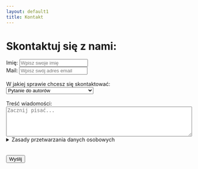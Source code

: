 ```yaml
---
layout: default1
title: Kontakt
---
```

# Skontaktuj się z nami:
<form action="/submit-form" method="post" class="-mt-8 bg-white shadow-sm max-w-[800px] sm:w-full p-6">
<div class="p-4">
    <!-- Pole tekstowe -->
    <label for="imie">Imię:</label>
    <input class="bg-greyBase shadow-inner shadow-amber-950 w-3/5 p-4 rounded-lg" type="text" id="imie" name="imie" placeholder="Wpisz swoje imię" required>
    <br>
    <label for="mail">Mail:</label>
    <input class="bg-greyBase shadow-inner shadow-amber-950 w-3/5 p-4 rounded-lg" type="text" id="mail" name="mail" placeholder="Wpisz swój adres email" required>
    <br><br>
    <!-- Pole wyboru z optgroup -->
    <label for="temat">W jakiej sprawie chcesz się skontaktować:</label>
    <select class="bg-greyBase shadow-inner shadow-amber-950 w-3/5 p-4 rounded-lg" id="temat" name="temat" required>
            <optgroup label="Pochwały">
                <option value="pytanie">Pytanie do autorów</option>
                <option value="wspolpraca">Współpraca</option>
                <option value="zespol">Dołącz do zespołu</option>
        </optgroup>
        <optgroup label="Skargi">
            <option value="blad">Zgłoś błąd na stronie</option>
            <option value="rodo">Zgłoś naruszenie praw autorskich</option>
        </optgroup>
        <option value="inne">Inne</option>
    </select>
    <br><br>
    <label for="tresc">Treść wiadomości:</label><br>
    <textarea class="bg-greyBase shadow-inner shadow-amber-950 w-full p-4 rounded-lg" id="tresc" name="tresc" rows="5" cols="60" placeholder="Zacznij pisać..." required></textarea>
    <br>
    <!-- Rozwijane zasady przetwarzania danych -->
        <details>
            <summary class="text-greyBaseDark">Zasady przetwarzania danych osobowych</summary>
            <p class="bg-greyBase rounded-lg">
                Administratorem Twoich danych osobowych jest firma XYZ. Dane są przetwarzane w celu realizacji zgłoszenia oraz w celach statystycznych. 
                Masz prawo dostępu do swoich danych, ich poprawiania, usunięcia lub ograniczenia przetwarzania. Więcej informacji znajdziesz w naszej 
                <a href="/polityka-prywatnosci">Polityce Prywatności</a>.
            </p>
        </details>
        <br>
    <br>
    <!-- Przycisk -->
    <button type="submit"
        class="max-w-[200px] max-h-[150px] px-6 red-yellow-button py-1 sm:px-10 md:px-16 sm:py-4 cursor-pointer rounded-full orangeShadow font-medium">
        Wyślij
    </button>
</div>
</form>
